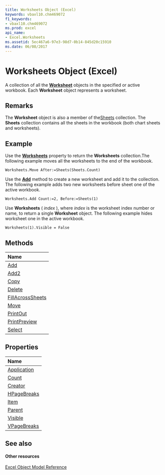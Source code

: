 ```yaml
---
title: Worksheets Object (Excel)
keywords: vbaxl10.chm469072
f1_keywords:
- vbaxl10.chm469072
ms.prod: excel
api_name:
- Excel.Worksheets
ms.assetid: 5ec467a6-97e3-98d7-0b14-845d20c15910
ms.date: 06/08/2017
---
```



# Worksheets Object (Excel)

A collection of all the **[Worksheet](worksheet-object-excel.md)** objects in the specified or active workbook. Each **Worksheet** object represents a worksheet.


## Remarks

The **Worksheet** object is also a member of the[Sheets](sheets-object-excel.md) collection. The **Sheets** collection contains all the sheets in the workbook (both chart sheets and worksheets).


## Example

Use the **[Worksheets](workbook-worksheets-property-excel.md)** property to return the **Worksheets** collection.The following example moves all the worksheets to the end of the workbook.






```
Worksheets.Move After:=Sheets(Sheets.Count)
```

Use the **[Add](worksheets-add-method-excel.md)** method to create a new worksheet and add it to the collection. The following example adds two new worksheets before sheet one of the active workbook.




```
Worksheets.Add Count:=2, Before:=Sheets(1)
```

Use **Worksheets** ( _index_ ), where _index_ is the worksheet index number or name, to return a single **Worksheet** object. The following example hides worksheet one in the active workbook.




```
Worksheets(1).Visible = False
```


## Methods



|**Name**|
|:-----|
|[Add](worksheets-add-method-excel.md)|
|[Add2](worksheets-add2-method-excel.md)|
|[Copy](worksheets-copy-method-excel.md)|
|[Delete](worksheets-delete-method-excel.md)|
|[FillAcrossSheets](worksheets-fillacrosssheets-method-excel.md)|
|[Move](worksheets-move-method-excel.md)|
|[PrintOut](worksheets-printout-method-excel.md)|
|[PrintPreview](worksheets-printpreview-method-excel.md)|
|[Select](worksheets-select-method-excel.md)|

## Properties



|**Name**|
|:-----|
|[Application](worksheets-application-property-excel.md)|
|[Count](worksheets-count-property-excel.md)|
|[Creator](worksheets-creator-property-excel.md)|
|[HPageBreaks](worksheets-hpagebreaks-property-excel.md)|
|[Item](worksheets-item-property-excel.md)|
|[Parent](worksheets-parent-property-excel.md)|
|[Visible](worksheets-visible-property-excel.md)|
|[VPageBreaks](worksheets-vpagebreaks-property-excel.md)|

## See also


#### Other resources


[Excel Object Model Reference](http://msdn.microsoft.com/library/11ea8598-8a20-92d5-f98b-0da04263bf2c%28Office.15%29.aspx)
